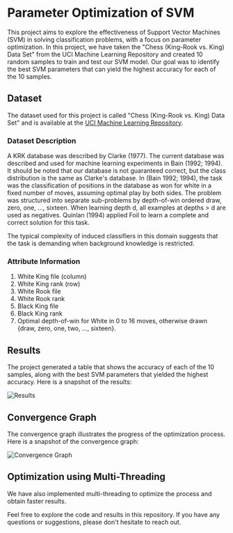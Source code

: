 # Parameter Optimization of SVM

This project aims to explore the effectiveness of Support Vector Machines (SVM) in solving classification problems, with a focus on parameter optimization. In this project, we have taken the "Chess (King-Rook vs. King) Data Set" from the UCI Machine Learning Repository and created 10 random samples to train and test our SVM model. Our goal was to identify the best SVM parameters that can yield the highest accuracy for each of the 10 samples.

## Dataset

The dataset used for this project is called "Chess (King-Rook vs. King) Data Set" and is available at the [UCI Machine Learning Repository](https://archive.ics.uci.edu/ml/datasets/chess+(king-rook+vs.+king)).

### Dataset Description

A KRK database was described by Clarke (1977). The current database was described and used for machine learning experiments in Bain (1992; 1994). It should be noted that our database is not guaranteed correct, but the class distribution is the same as Clarke's database. In (Bain 1992; 1994), the task was the classification of positions in the database as won for white in a fixed number of moves, assuming optimal play by both sides. The problem was structured into separate sub-problems by depth-of-win ordered draw, zero, one, ..., sixteen. When learning depth d, all examples at depths > d are used as negatives. Quinlan (1994) applied Foil to learn a complete and correct solution for this task.

The typical complexity of induced classifiers in this domain suggests that the task is demanding when background knowledge is restricted.

### Attribute Information

1. White King file (column)
2. White King rank (row)
3. White Rook file
4. White Rook rank
5. Black King file
6. Black King rank
7. Optimal depth-of-win for White in 0 to 16 moves, otherwise drawn {draw, zero, one, two, ..., sixteen}.

## Results

The project generated a table that shows the accuracy of each of the 10 samples, along with the best SVM parameters that yielded the highest accuracy. Here is a snapshot of the results:

![Results](https://user-images.githubusercontent.com/77913712/233218257-13cca51f-824e-4c09-a5d3-473c38826b8a.png)

## Convergence Graph

The convergence graph illustrates the progress of the optimization process. Here is a snapshot of the convergence graph:

![Convergence Graph](https://user-images.githubusercontent.com/77913712/233218344-6b6952ae-9d1c-4a39-ba9e-3c08472df5a3.png)

## Optimization using Multi-Threading

We have also implemented multi-threading to optimize the process and obtain faster results.

Feel free to explore the code and results in this repository. If you have any questions or suggestions, please don't hesitate to reach out.
